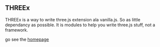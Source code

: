 ## THREEx
THREEx is a way to write three.js extension ala vanilla.js.
So as little dependancy as possible.
It is modules to help you write three.js stuff, not a framework.

go see the [homepage](http://jeromeetienne.github.io/threex/)
